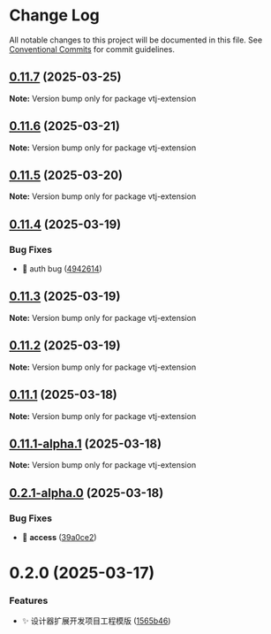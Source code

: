 # Change Log

All notable changes to this project will be documented in this file.
See [Conventional Commits](https://conventionalcommits.org) for commit guidelines.

## [0.11.7](https://gitee.com/newgateway/vtj/compare/vtj-extension@0.11.6...vtj-extension@0.11.7) (2025-03-25)

**Note:** Version bump only for package vtj-extension





## [0.11.6](https://gitee.com/newgateway/vtj/compare/vtj-extension@0.11.5...vtj-extension@0.11.6) (2025-03-21)

**Note:** Version bump only for package vtj-extension





## [0.11.5](https://gitee.com/newgateway/vtj/compare/vtj-extension@0.11.4...vtj-extension@0.11.5) (2025-03-20)

**Note:** Version bump only for package vtj-extension





## [0.11.4](https://gitee.com/newgateway/vtj/compare/vtj-extension@0.11.3...vtj-extension@0.11.4) (2025-03-19)


### Bug Fixes

* 🐛 auth bug ([4942614](https://gitee.com/newgateway/vtj/commits/49426148028548d19df609f3522fbfb80a8c4643))





## [0.11.3](https://gitee.com/newgateway/vtj/compare/vtj-extension@0.11.2...vtj-extension@0.11.3) (2025-03-19)

**Note:** Version bump only for package vtj-extension





## [0.11.2](https://gitee.com/newgateway/vtj/compare/vtj-extension@0.11.1...vtj-extension@0.11.2) (2025-03-19)

**Note:** Version bump only for package vtj-extension





## [0.11.1](https://gitee.com/newgateway/vtj/compare/vtj-extension@0.11.1-alpha.1...vtj-extension@0.11.1) (2025-03-18)

**Note:** Version bump only for package vtj-extension





## [0.11.1-alpha.1](https://gitee.com/newgateway/vtj/compare/vtj-extension@0.2.1-alpha.0...vtj-extension@0.11.1-alpha.1) (2025-03-18)

**Note:** Version bump only for package vtj-extension





## [0.2.1-alpha.0](https://gitee.com/newgateway/vtj/compare/vtj-extension@0.2.0...vtj-extension@0.2.1-alpha.0) (2025-03-18)


### Bug Fixes

* 🐛 __access__ ([39a0ce2](https://gitee.com/newgateway/vtj/commits/39a0ce264f5993883b44c3f6e9016e862da9a0cd))





# 0.2.0 (2025-03-17)


### Features

* ✨ 设计器扩展开发项目工程模版 ([1565b46](https://gitee.com/newgateway/vtj/commits/1565b46d82c9aab71daa1bf06b3a194cc028921b))
